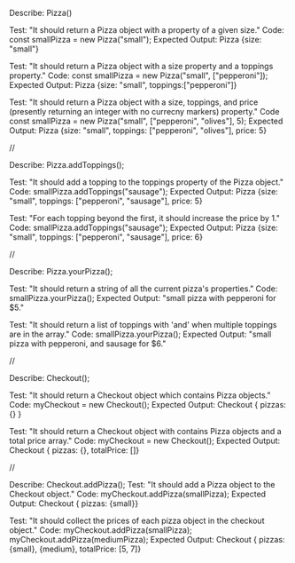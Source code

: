 Describe: Pizza()

Test: "It should return a Pizza object with a property of a given size."
Code: const smallPizza = new Pizza("small");
Expected Output: Pizza {size: "small"}

Test: "It should return a Pizza object with a size property and a toppings property."
Code: const smallPizza = new Pizza("small", ["pepperoni"]);
Expected Output: Pizza {size: "small", toppings:["pepperoni"]}

Test: "It should return a Pizza object with a size, toppings, and price (presently returning an integer with no currecny markers) property."
Code const smallPizza = new Pizza("small", ["pepperoni", "olives"], 5);
Expected Output: Pizza {size: "small", toppings: ["pepperoni", "olives"], price: 5}

//

Describe: Pizza.addToppings();

Test: "It should add a topping to the toppings property of the Pizza object."
Code: smallPizza.addToppings("sausage");
Expected Output: Pizza {size: "small", toppings: ["pepperoni", "sausage"], price: 5}

Test: "For each topping beyond the first, it should increase the price by 1."
Code: smallPizza.addToppings("sausage");
Expected Output: Pizza {size: "small", toppings: ["pepperoni", "sausage"], price: 6}

//

Describe: Pizza.yourPizza();

Test: "It should return a string of all the current pizza's properties."
Code: smallPizza.yourPizza();
Expected Output: "small pizza with pepperoni for $5."

Test: "It should return a list of toppings with 'and' when multiple toppings are in the array."
Code: smallPizza.yourPizza();
Expected Output: "small pizza with pepperoni, and sausage for $6."

// 

Describe: Checkout();

Test: "It should return a Checkout object which contains Pizza objects."
Code: myCheckout = new Checkout();
Expected Output: Checkout { pizzas: {} }

Test: "It should return a Checkout object with contains Pizza objects and a total price array."
Code: myCheckout = new Checkout();
Expected Output: Checkout { pizzas: {}, totalPrice: []}

//

Describe: Checkout.addPizza();
Test: "It should add a Pizza object to the Checkout object."
Code: myCheckout.addPizza(smallPizza);
Expected Output: Checkout { pizzas: {small}}

Test: "It should collect the prices of each pizza object in the checkout object."
Code: myCheckout.addPizza(smallPizza); myCheckout.addPizza(mediumPizza);
Expected Output: Checkout { pizzas: {small}, {medium}, totalPrice: [5, 7]}